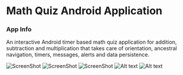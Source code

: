 # Math Quiz Android Application

<h3>App Info</h3>

An interactive Android timer based math quiz application for addition, subtraction and multiplication that takes care of orientation, ancestral navigation, timers, messages, alerts and data persistence.


![ScreenShot](https://github.com/NehaRege/MathQuiz_Android/blob/master/Screenshot_20161010-231245.png "Optional title")  ![ScreenShot](https://github.com/NehaRege/MathQuiz_Android/blob/master/Screenshot_20161010-231331.png)  ![ScreenShot](https://github.com/NehaRege/MathQuiz_Android/blob/master/Screenshot_20161010-231546.png "Optional title")  ![Alt text](https://github.com/NehaRege/MathQuiz_Android/blob/master/Screenshot_20161010-231755.png "Optional title")  ![Alt text](https://github.com/NehaRege/MathQuiz_Android/blob/master/Screenshot_20161010-231816.png "Optional title")



